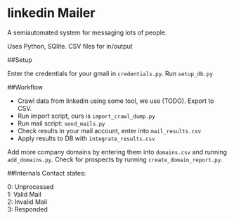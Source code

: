 # linkedin Mailer

A semiautomated system for messaging lots of people.

Uses Python, SQlite. CSV files for in/output

##Setup

Enter the credentials for your gmail in `credentials.py`. 
Run `setup_db.py`

##Workflow

* Crawl data from linkedin using some tool, we use (TODO). Export to CSV.
* Run import script, ours is `import_crawl_dump.py`
* Run mail script: `send_mails.py`
* Check results in your mail account, enter into `mail_results.csv`
* Apply results to DB with `integrate_results.csv`

Add more company domains by entering them into `domains.csv` and running `add_domains.py`.
Check for prospects by running `create_domain_report.py`.

##Internals
Contact states:

0: Unprocessed  
1: Valid Mail  
2: Invalid Mail  
3: Responded  
